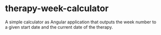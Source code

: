 # therapy-week-calculator
A simple calculator as Angular application that outputs the week number to a given start date and the current date of the therapy.
